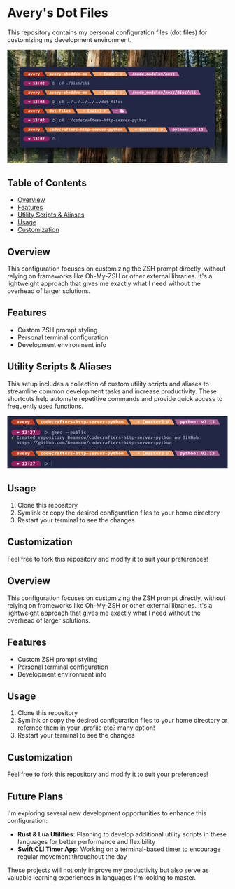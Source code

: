 # Avery's Dot Files

This repository contains my personal configuration files (dot files) for customizing my development environment.

![Terminal Preview](preview.png)

## Table of Contents

- [Overview](#overview)
- [Features](#features)
- [Utility Scripts & Aliases](#utility-scripts--aliases)
- [Usage](#usage)
- [Customization](#customization)

## Overview

This configuration focuses on customizing the ZSH prompt directly, without relying on frameworks like Oh-My-ZSH or other external libraries. It's a lightweight approach that gives me exactly what I need without the overhead of larger solutions.

## Features

- Custom ZSH prompt styling
- Personal terminal configuration
- Development environment info

## Utility Scripts & Aliases

This setup includes a collection of custom utility scripts and aliases to streamline common development tasks and increase productivity. These shortcuts help automate repetitive commands and provide quick access to frequently used functions.

![Utility Aliases Example](alias_example_util.png)

## Usage

1. Clone this repository
2. Symlink or copy the desired configuration files to your home directory
3. Restart your terminal to see the changes

## Customization

Feel free to fork this repository and modify it to suit your preferences!

## Overview

This configuration focuses on customizing the ZSH prompt directly, without relying on frameworks like Oh-My-ZSH or other external libraries. It's a lightweight approach that gives me exactly what I need without the overhead of larger solutions.

## Features

- Custom ZSH prompt styling
- Personal terminal configuration
- Development environment info

## Usage

1. Clone this repository
2. Symlink or copy the desired configuration files to your home directory or refernce them in your .profile etc? many option!
3. Restart your terminal to see the changes

## Customization

Feel free to fork this repository and modify it to suit your preferences!

## Future Plans

I'm exploring several new development opportunities to enhance this configuration:

- **Rust & Lua Utilities**: Planning to develop additional utility scripts in these languages for better performance and flexibility
- **Swift CLI Timer App**: Working on a terminal-based timer to encourage regular movement throughout the day

These projects will not only improve my productivity but also serve as valuable learning experiences in languages I'm looking to master.
